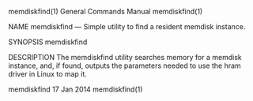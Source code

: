 memdiskfind(1)                                                                             General Commands Manual                                                                             memdiskfind(1)

NAME
       memdiskfind — Simple utility to find a resident memdisk instance.

SYNOPSIS
       memdiskfind

DESCRIPTION
       The memdiskfind utility searches memory for a memdisk instance, and, if found, outputs the parameters needed to use the hram driver in Linux to map it.

memdiskfind                                                                                      17 Jan 2014                                                                                   memdiskfind(1)
